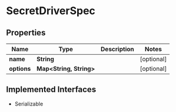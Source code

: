 

# SecretDriverSpec


## Properties

| Name | Type | Description | Notes |
|------------ | ------------- | ------------- | -------------|
|**name** | **String** |  |  [optional] |
|**options** | **Map&lt;String, String&gt;** |  |  [optional] |


## Implemented Interfaces

* Serializable


